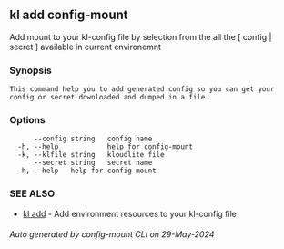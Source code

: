 ## kl add config-mount

Add mount to your kl-config file by selection from the all the [ config | secret ] available in current environemnt

### Synopsis

```
This command help you to add generated config so you can get your config or secret downloaded and dumped in a file.
```

### Options

```
      --config string   config name
  -h, --help            help for config-mount
  -k, --klfile string   kloudlite file
      --secret string   secret name
  -h, --help   help for config-mount
```

### SEE ALSO

* [kl add](kl_add.md)  - Add environment resources to your kl-config file

###### Auto generated by config-mount CLI on 29-May-2024

